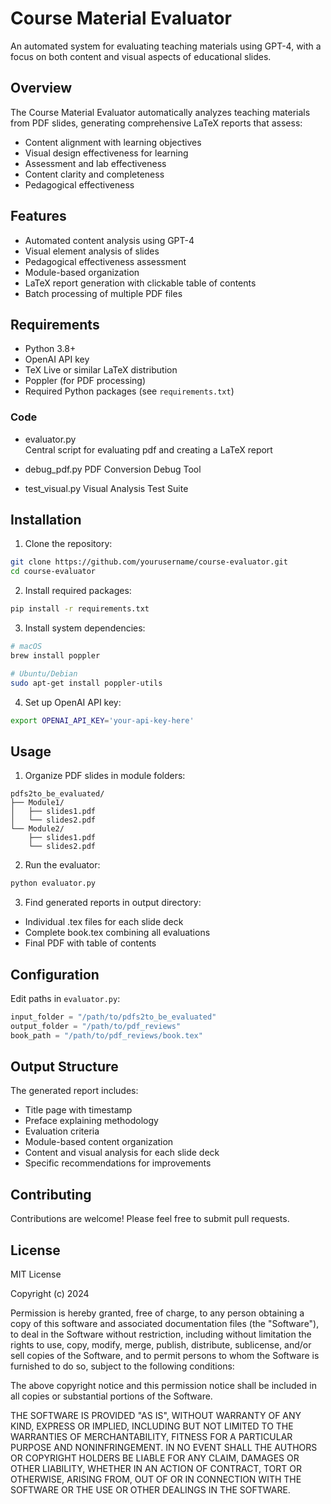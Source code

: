 # Course Material Evaluator

An automated system for evaluating teaching materials using GPT-4, with a focus on both content and visual aspects of educational slides.

## Overview

The Course Material Evaluator automatically analyzes teaching materials from PDF slides, generating comprehensive LaTeX reports that assess:
- Content alignment with learning objectives
- Visual design effectiveness for learning
- Assessment and lab effectiveness
- Content clarity and completeness
- Pedagogical effectiveness

## Features

- Automated content analysis using GPT-4
- Visual element analysis of slides
- Pedagogical effectiveness assessment
- Module-based organization
- LaTeX report generation with clickable table of contents
- Batch processing of multiple PDF files

## Requirements

- Python 3.8+
- OpenAI API key
- TeX Live or similar LaTeX distribution
- Poppler (for PDF processing)
- Required Python packages (see `requirements.txt`)

### Code
- evaluator.py  
  Central script for evaluating pdf and creating a LaTeX report

- debug_pdf.py
  PDF Conversion Debug Tool

- test_visual.py
  Visual Analysis Test Suite 



## Installation

1. Clone the repository:
```bash
git clone https://github.com/yourusername/course-evaluator.git
cd course-evaluator
```

2. Install required packages:
```bash
pip install -r requirements.txt
```

3. Install system dependencies:
```bash
# macOS
brew install poppler

# Ubuntu/Debian
sudo apt-get install poppler-utils
```

4. Set up OpenAI API key:
```bash
export OPENAI_API_KEY='your-api-key-here'
```

## Usage

1. Organize PDF slides in module folders:
```
pdfs2to_be_evaluated/
├── Module1/
│   ├── slides1.pdf
│   └── slides2.pdf
└── Module2/
    ├── slides1.pdf
    └── slides2.pdf
```

2. Run the evaluator:
```bash
python evaluator.py
```

3. Find generated reports in output directory:
- Individual .tex files for each slide deck
- Complete book.tex combining all evaluations
- Final PDF with table of contents

## Configuration

Edit paths in `evaluator.py`:
```python
input_folder = "/path/to/pdfs2to_be_evaluated"
output_folder = "/path/to/pdf_reviews"
book_path = "/path/to/pdf_reviews/book.tex"
```

## Output Structure

The generated report includes:
- Title page with timestamp
- Preface explaining methodology
- Evaluation criteria
- Module-based content organization
- Content and visual analysis for each slide deck
- Specific recommendations for improvements

## Contributing

Contributions are welcome! Please feel free to submit pull requests.

## License

MIT License

Copyright (c) 2024

Permission is hereby granted, free of charge, to any person obtaining a copy
of this software and associated documentation files (the "Software"), to deal
in the Software without restriction, including without limitation the rights
to use, copy, modify, merge, publish, distribute, sublicense, and/or sell
copies of the Software, and to permit persons to whom the Software is
furnished to do so, subject to the following conditions:

The above copyright notice and this permission notice shall be included in all
copies or substantial portions of the Software.

THE SOFTWARE IS PROVIDED "AS IS", WITHOUT WARRANTY OF ANY KIND, EXPRESS OR
IMPLIED, INCLUDING BUT NOT LIMITED TO THE WARRANTIES OF MERCHANTABILITY,
FITNESS FOR A PARTICULAR PURPOSE AND NONINFRINGEMENT. IN NO EVENT SHALL THE
AUTHORS OR COPYRIGHT HOLDERS BE LIABLE FOR ANY CLAIM, DAMAGES OR OTHER
LIABILITY, WHETHER IN AN ACTION OF CONTRACT, TORT OR OTHERWISE, ARISING FROM,
OUT OF OR IN CONNECTION WITH THE SOFTWARE OR THE USE OR OTHER DEALINGS IN THE
SOFTWARE.

